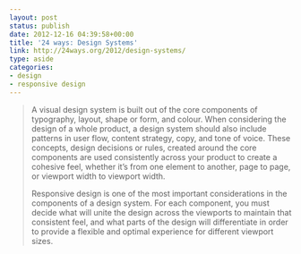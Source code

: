 ```yaml
---
layout: post
status: publish
date: 2012-12-16 04:39:58+00:00
title: '24 ways: Design Systems'
link: http://24ways.org/2012/design-systems/
type: aside
categories:
- design
- responsive design
---
```

> A visual design system is built out of the core components of typography, layout, shape or form, and colour. When considering the design of a whole product, a design system should also include patterns in user flow, content strategy, copy, and tone of voice. These concepts, design decisions or rules, created around the core components are used consistently across your product to create a cohesive feel, whether it’s from one element to another, page to page, or viewport width to viewport width.
> 
> Responsive design is one of the most important considerations in the components of a design system. For each component, you must decide what will unite the design across the viewports to maintain that consistent feel, and what parts of the design will differentiate in order to provide a flexible and optimal experience for different viewport sizes.